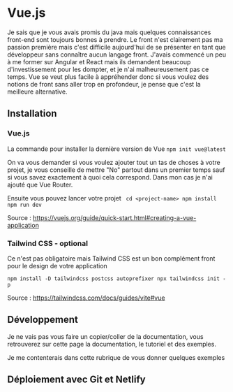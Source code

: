 # Vue.js

Je sais que je vous avais promis du java mais quelques connaissances front-end sont toujours bonnes à prendre.
Le front n'est clairement pas ma passion première mais c'est difficile aujourd'hui de se présenter en tant que développeur sans connaître aucun langage front. J'avais commencé un peu à me former sur Angular et React mais ils demandent beaucoup d'investissement pour les dompter, et je n'ai malheureusement pas ce temps. 
Vue se veut plus facile à appréhender donc si vous voulez des notions de front sans aller trop en profondeur, je pense que c'est la meilleure alternative.

## Installation

### Vue.js

La commande pour installer la dernière version de Vue
`` npm init vue@latest ``

On va vous demander si vous voulez ajouter tout un tas de choses à votre projet, je vous conseille de mettre "No" partout dans un premier temps sauf si vous savez exactement à quoi cela correspond. Dans mon cas je n'ai ajouté que Vue Router. 

Ensuite vous pouvez lancer votre projet
`` cd <project-name>
npm install
npm run dev``

Source : https://vuejs.org/guide/quick-start.html#creating-a-vue-application

### Tailwind CSS - optional

Ce n'est pas obligatoire mais Tailwind CSS est un bon complément front pour le design de votre application

`` npm install -D tailwindcss postcss autoprefixer
npx tailwindcss init -p ``

Source : https://tailwindcss.com/docs/guides/vite#vue

## Développement

Je ne vais pas vous faire un copier/coller de la documentation, vous retrouverez sur cette page la documentation, le tutoriel et des exemples.

Je me contenterais dans cette rubrique de vous donner quelques exemples 

## Déploiement avec Git et Netlify